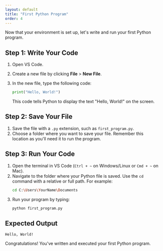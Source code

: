 ```yaml
---
layout: default
title: "First Python Program"
order: 4
---
```


Now that your environment is set up, let's write and run your first Python program.

## Step 1: Write Your Code

1. Open VS Code.
2. Create a new file by clicking **File** > **New File**.
3. In the new file, type the following code:

   ```python
   print("Hello, World!")
   ```

   This code tells Python to display the text "Hello, World!" on the screen.

## Step 2: Save Your File

1. Save the file with a `.py` extension, such as `first_program.py`.
2. Choose a folder where you want to save your file. Remember this location as you'll need it to run the program.

## Step 3: Run Your Code

1. Open the terminal in VS Code (`Ctrl + ~` on Windows/Linux or `Cmd + ~` on Mac).
2. Navigate to the folder where your Python file is saved. Use the `cd` command with a relative or full path. For example:
   ```bash
   cd C:\Users\YourName\Documents
   ```
3. Run your program by typing:
   ```bash
   python first_program.py
   ```

## Expected Output

```plaintext
Hello, World!
```

Congratulations! You've written and executed your first Python program.
